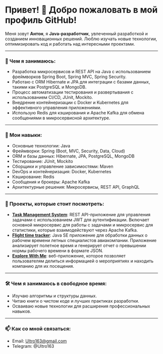 # Привет! 👋 Добро пожаловать в мой профиль GitHub!

Меня зовут **Антон**, я **Java-разработчик**, увлеченный разработкой и созданием инновационных решений. Люблю изучать новые технологии, оптимизировать код и работать над интересными проектами.

---

### 💼 Чем я занимаюсь:

- Разработка микросервисов и REST API на Java с использованием фреймворков Spring Boot, Spring MVC, Spring Security.
- Работаю с ORM Hibernate и JPA для интеграции с базами данных, такими как PostgreSQL и MongoDB.
- Процесс автоматизации тестирования и развертывания с использованием CI/CD, JUnit, Mockito.
- Внедрение контейнеризации с Docker и Kubernetes для эффективного управления приложениями.
- Использую Redis для кэширования и Apache Kafka для обмена сообщениями в микросервисной архитектуре.

---

### 🔧 Мои навыки:

- Основные технологии: Java
- Фреймворки: Spring (Boot, MVC, Security, Data, Cloud)
- ORM и базы данных: Hibernate, JPA, PostgreSQL, MongoDB
- Тестирование: JUnit, Mockito
- Сборщики и управление зависимостями: Maven
- DevOps и контейнеризация: Docker, Kubernetes
- Кэширование: Redis
- Сообщения и брокеры: Apache Kafka
- Архитектурные решения: Микросервисы, REST API, GraphQL

---

### 📌 Проекты, которые стоит посмотреть:
- **[Task Management System](https://github.com/Ultro163/task-management-system)**: REST API-приложение для управления задачами с использованием JWT для аутентификации. Включает основной микросервис для работы с задачами и микросервис для статистики, которые взаимодействуют через Apache Kafka.
- **[Flight time tracker](https://github.com/Ultro163/flight-time-tracker)**: Java SE приложение для обработки данных о рабочем времени летных специалистов авиакомпании. Приложение анализирует полетное время и генерирует отчет о превышении нормы рабочего времени в формате JSON.
- **[Explore With Me](https://github.com/Ultro163/java-explore-with-me)**: веб-приложение, которое позволяет пользователям делиться информацией о мероприятиях и находить компанию для их посещения.


---

### 🛠 Чем я занимаюсь в свободное время:
- Изучаю алгоритмы и структуры данных.
- Читаю книги о чистом коде и лучших практиках разработки.
- Осваиваю новые технологии для расширения профессиональных навыков.

---

### 📫 Как со мной связаться:
- Email: Ultro163@gmail.com
- Telegram: @Ultro163
